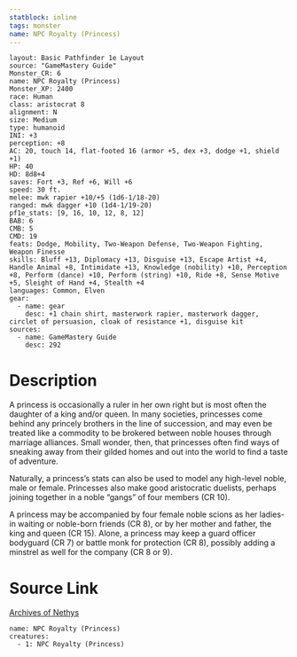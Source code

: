 ```yaml
---
statblock: inline
tags: monster
name: NPC Royalty (Princess)
---
```

```statblock
layout: Basic Pathfinder 1e Layout
source: "GameMastery Guide"
Monster_CR: 6
name: NPC Royalty (Princess)
Monster_XP: 2400
race: Human
class: aristocrat 8
alignment: N
size: Medium
type: humanoid
INI: +3
perception: +8
AC: 20, touch 14, flat-footed 16 (armor +5, dex +3, dodge +1, shield +1)
HP: 40
HD: 8d8+4
saves: Fort +3, Ref +6, Will +6
speed: 30 ft.
melee: mwk rapier +10/+5 (1d6-1/18-20)
ranged: mwk dagger +10 (1d4-1/19-20)
pf1e_stats: [9, 16, 10, 12, 8, 12]
BAB: 6
CMB: 5
CMD: 19
feats: Dodge, Mobility, Two-Weapon Defense, Two-Weapon Fighting, Weapon Finesse
skills: Bluff +13, Diplomacy +13, Disguise +13, Escape Artist +4, Handle Animal +8, Intimidate +13, Knowledge (nobility) +10, Perception +8, Perform (dance) +10, Perform (string) +10, Ride +8, Sense Motive +5, Sleight of Hand +4, Stealth +4
languages: Common, Elven
gear:
  - name: gear
    desc: +1 chain shirt, masterwork rapier, masterwork dagger, circlet of persuasion, cloak of resistance +1, disguise kit
sources:
  - name: GameMastery Guide
    desc: 292
```
# Description
A princess is occasionally a ruler in her own right but is most often the daughter of a king and/or queen. In many societies, princesses come behind any princely brothers in the line of succession, and may even be treated like a commodity to be brokered between noble houses through marriage alliances. Small wonder, then, that princesses often find ways of sneaking away from their gilded homes and out into the world to find a taste of adventure.

Naturally, a princess’s stats can also be used to model any high-level noble, male or female. Princesses also make good aristocratic duelists, perhaps joining together in a noble “gangs” of four members (CR 10).

A princess may be accompanied by four female noble scions as her ladies-in waiting or noble-born friends (CR 8), or by her mother and father, the king and queen (CR 15). Alone, a princess may keep a guard officer bodyguard (CR 7) or battle monk for protection (CR 8), possibly adding a minstrel as well for the company (CR 8 or 9).
# Source Link
[Archives of Nethys](https://aonprd.com/NPCDisplay.aspx?ItemName=Royalty%20(Princess))
```encounter-table
name: NPC Royalty (Princess)
creatures:
  - 1: NPC Royalty (Princess)
```
